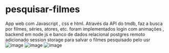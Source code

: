 # pesquisar-filmes
App web com Javascript , css e html. Através da API do tmdb, faz a busca por filmes, séries, atores, etc.
foram implementados login com animações ,
backend em node js e banco de dados relacional postgres remoto
adicionado session storage para salvar o filmes pesquisado pelo usr
![image](https://user-images.githubusercontent.com/63307185/121789530-2b3b0100-cbad-11eb-85de-19dcef04c47d.png)
![image](https://user-images.githubusercontent.com/63307185/121789558-62a9ad80-cbad-11eb-9dd3-1d29d792e4e6.png)
![image](https://user-images.githubusercontent.com/63307185/121789575-7d7c2200-cbad-11eb-999c-2e2e51aff9cc.png)


